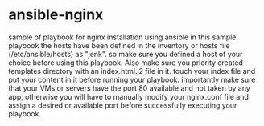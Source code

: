 # ansible-nginx
sample of playbook for nginx installation using ansible
in this sample playbook the hosts have been defined in the inventory or hosts file (/etc/ansible/hosts) as "jenk". so make sure you defined a host of your choice before using this playbook.
Also make sure you priority created templates directory with an index.html.j2 file in it. touch your index file and put your content in it before running your playbook.
importantly make sure that your VMs or servers have the port 80 available and not taken by any app, otherwise you will have to manually modify your nginx.conf file and assign a desired or available port before successfully executing your playbook.
